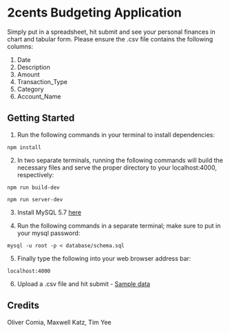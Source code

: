 # 2cents Budgeting Application


Simply put in a spreadsheet, hit submit and see your personal finances in chart and tabular form. Please ensure the .csv file contains the following columns:

1. Date
2. Description
3. Amount
4. Transaction_Type
5. Category
6. Account_Name


## Getting Started


1. Run the following commands in your terminal to install dependencies:

```
npm install
```

2. In two separate terminals, running the following commands will build the necessary files and serve the proper directory to your localhost:4000, respectively:

```
npm run build-dev
```

```
npm run server-dev
```


3. Install MySQL 5.7 [here](dev.mysql.com/downloads/mysql/5.7.html#downloads)

4. Run the following commands in a separate terminal; make sure to put in your mysql password:

```
mysql -u root -p < database/schema.sql
```

5. Finally type the following into your web browser address bar: 

```
localhost:4000
```

6. Upload a .csv file and hit submit - [Sample data](https://drive.google.com/file/d/1OMTscE6UGMaEdEwEAnLkxuZ3VU-DbJbx/view?usp=sharing)

## Credits


Oliver Comia, Maxwell Katz, Tim Yee
